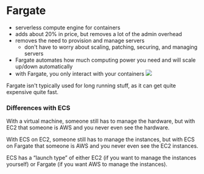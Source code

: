 
# Fargate
- serverless compute engine for containers
- adds about 20% in price, but removes a lot of the admin overhead
- removes the need to provision and manage servers
	- don't have to worry about scaling, patching, securing, and managing servers
- Fargate automates how much computing power you need and will scale up/down automatically
- with Fargate, you only interact with your containers
![](/assets/images/2021-03-08-21-25-27.png)

Fargate isn't typically used for long running stuff, as it can get quite expensive quite fast.

### Differences with ECS
With a virtual machine, someone still has to manage the hardware, but with EC2 that someone is AWS and you never even see the hardware.

With ECS on EC2, someone still has to manage the instances, but with ECS on Fargate that someone is AWS and you never even see the EC2 instances.

ECS has a “launch type” of either EC2 (if you want to manage the instances yourself) or Fargate (if you want AWS to manage the instances).